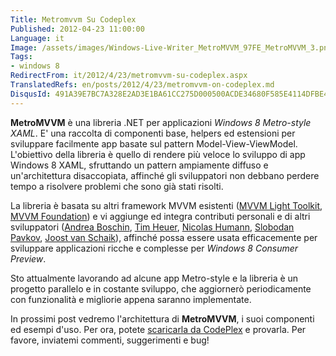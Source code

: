 ```yaml
---
Title: Metromvvm Su Codeplex
Published: 2012-04-23 11:00:00
Language: it
Image: /assets/images/Windows-Live-Writer_MetroMVVM_97FE_MetroMVVM_3.png
Tags:
- windows 8
RedirectFrom: it/2012/4/23/metromvvm-su-codeplex.aspx
TranslatedRefs: en/posts/2012/4/23/metromvvm-on-codeplex.md
DisqusId: 491A39E7BC7A328E2AD3E1BA61CC275D000500ACDE34680F585E4114DFBE46B5
---
```

**MetroMVVM** è una libreria .NET per applicazioni *Windows 8 Metro-style XAML*. E' una raccolta di componenti base, helpers ed estensioni per sviluppare facilmente app basate sul pattern Model-View-ViewModel. L'obiettivo della libreria è quello di rendere più veloce lo sviluppo di app Windows 8 XAML, sfruttando un pattern ampiamente diffuso e un'architettura disaccopiata, affinché gli sviluppatori non debbano perdere tempo a risolvere problemi che sono già stati risolti.

La libreria è basata su altri framework MVVM esistenti (<a href="http://mvvmlight.codeplex.com" target="_blank">MVVM Light Toolkit</a>, <a href="http://mvvmfoundation.codeplex.com" target="_blank">MVVM Foundation</a>) e vi aggiunge ed integra contributi personali e di altri sviluppatori (<a href="http://www.xamlplayground.org" target="_blank">Andrea Boschin</a>, <a href="http://timheuer.com/blog" target="_blank">Tim Heuer</a>, <a href="http://blog.humann.info/" target="_blank">Nicolas Humann</a>, <a href="http://blog.roboblob.com" target="_blank">Slobodan Pavkov</a>, <a href="http://dotnetbyexample.blogspot.com" target="_blank">Joost van Schaik</a>), affinché possa essere usata efficacemente per sviluppare applicazioni ricche e complesse per *Windows 8 Consumer Preview*.

Sto attualmente lavorando ad alcune app Metro-style e la libreria è un progetto parallelo e in costante sviluppo, che aggiornerò periodicamente con funzionalità e migliorie appena saranno implementate.

In prossimi post vedremo l'architettura di **MetroMVVM**, i suoi componenti ed esempi d'uso. Per ora, potete <a href="http://metromvvm.codeplex.com" target="_blank">scaricarla da CodePlex</a> e provarla. Per favore, inviatemi commenti, suggerimenti e bug!